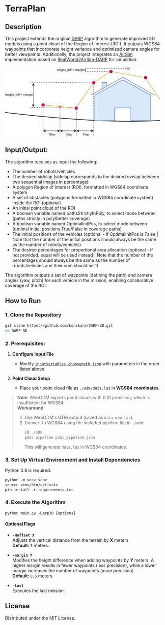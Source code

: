 # TerraPlan

## Description 

This project extends the original [DARP](https://github.com/alice-st/DARP/tree/main) algorithm to generate improved 3D models using a point cloud of the Region of Interest (ROI). It outputs WGS84 waypoints that incorporate height variance and optimized camera angles for better viewpoints. Additionally, the project integrates an [AirSim](https://github.com/microsoft/AirSim) implementation based on [RealWorld2AirSim-DARP](https://github.com/emmarapt/RealWorld2AirSim-DARP) for simulation.

![](https://github.com/konskara/DARP-3D/blob/main/images/DARP3D_paths.png)

## Input/Output:

The algorithm receives as input the following:

- The number of robots/vehicles
- The desired sidelap (sidelap corresponds to the desired ovelap between two sequential images in percentage)
- A polygon Region of Interest (ROI), formatted in WGS84 coordinate system
- A set of obstacles (polygons formatted in WGS84 coordinate system) inside the ROI (optional)
- An initial point cloud of the ROI
- A boolean variable named pathsStrictlyInPoly, to select mode between (paths strictly in poly/better coverage)
- A boolean variable named OptimalInitPos, to select mode between (optimal initial positions True/False in coverage paths)
- The initial positions of the vehicles (optional - if OptimalInitPos is False | Note that the number of the initial positions should always be the same as the number of robots/vehicles)
- The desired percentages for proportional area allocation (optional - if not provided, equal will be used instead | Note that the number of the percentages should always be the same as the number of robots/vehicles and their sum should be 1)

The algorithm outputs a set of waypoints (defining the path) and camera angles (yaw, pitch) for each vehicle in the mission, enabling collaborative coverage of the ROI.

## How to Run

### 1. Clone the Repository
```bash
git clone https://github.com/konskara/DARP-3D.git
cd DARP-3D
```

### 2. Prerequisites:
1. **Configure Input File**  
   - Modify [`inputVariables_choosepath.json`](inputVariables_choosepath.json) with parameters in the order listed above.

2. **Point Cloud Setup**  
   - Place your point cloud file as `./odm/data.laz` in **WGS84 coordinates**.  

> **Note**: WebODM exports point clouds with 0.01 precision, which is insufficient for WGS84.  
> **Workaround**:  
> 1. Use WebODM's UTM output (saved as `data_utm.laz`).  
> 2. Convert to WGS84 using the included pipeline file in `./odm`:  
>    ```bash
>    cd ./odm 
>    pdal pipeline pdal_pipeline.json  
>    ```  
>    This will generate `data.laz` in WGS84 coordinates.

### 3. Set Up Virtual Environment and Install Dependencies
Python 3.9 is required.
```
python -m venv venv
source venv/bin/activate
pip install -r requirements.txt
```

### 4. Execute the Algorithm 
```
python main.py -Darp3D [options]
```

#### Optional Flags

- **`-Hoffset X`**  
  Adjusts the vertical distance from the terrain by **X** meters.  
  **Default:** `5` meters.

- **`-margin Y`**  
  Modifies the height difference when adding waypoints by **Y** meters. A higher margin results in fewer waypoints (less precision), while a lower margin increases the number of waypoints (more precision).  
  **Default:** `0.5` meters.

- **`-Last`**  
  Executes the last mission.

<!-- ############################################### -->
<!-- LICENSE -->
## License

Distributed under the MIT License.

